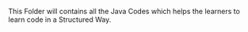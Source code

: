 This Folder will contains all the Java Codes which helps the learners to learn code in a Structured Way.
